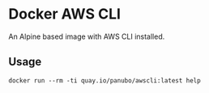 # Docker AWS CLI

An Alpine based image with AWS CLI installed.

## Usage

```
docker run --rm -ti quay.io/panubo/awscli:latest help
```
